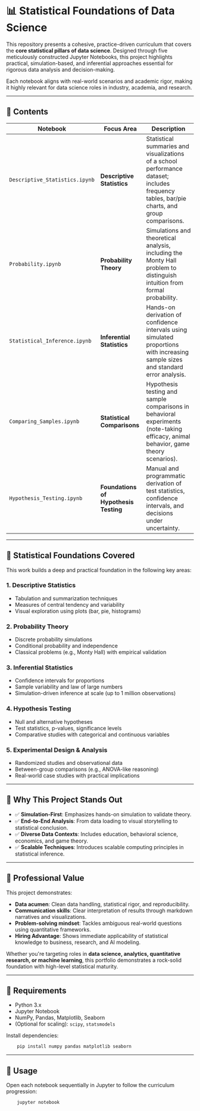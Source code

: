 # 📊 Statistical Foundations of Data Science

This repository presents a cohesive, practice-driven curriculum that covers the **core statistical pillars of data science**. Designed through five meticulously constructed Jupyter Notebooks, this project highlights practical, simulation-based, and inferential approaches essential for rigorous data analysis and decision-making.

Each notebook aligns with real-world scenarios and academic rigor, making it highly relevant for data science roles in industry, academia, and research.

---

## 🚀 Contents

| Notebook | Focus Area | Description |
|----------|------------|-------------|
| `Descriptive_Statistics.ipynb` | **Descriptive Statistics** | Statistical summaries and visualizations of a school performance dataset; includes frequency tables, bar/pie charts, and group comparisons. |
| `Probability.ipynb` | **Probability Theory** | Simulations and theoretical analysis, including the Monty Hall problem to distinguish intuition from formal probability. |
| `Statistical_Inference.ipynb` | **Inferential Statistics** | Hands-on derivation of confidence intervals using simulated proportions with increasing sample sizes and standard error analysis. |
| `Comparing_Samples.ipynb` | **Statistical Comparisons** | Hypothesis testing and sample comparisons in behavioral experiments (note-taking efficacy, animal behavior, game theory scenarios). |
| `Hypothesis_Testing.ipynb` | **Foundations of Hypothesis Testing** | Manual and programmatic derivation of test statistics, confidence intervals, and decisions under uncertainty. |

---

## 🧠 Statistical Foundations Covered

This work builds a deep and practical foundation in the following key areas:

### 1. Descriptive Statistics
- Tabulation and summarization techniques
- Measures of central tendency and variability
- Visual exploration using plots (bar, pie, histograms)

### 2. Probability Theory
- Discrete probability simulations
- Conditional probability and independence
- Classical problems (e.g., Monty Hall) with empirical validation

### 3. Inferential Statistics
- Confidence intervals for proportions
- Sample variability and law of large numbers
- Simulation-driven inference at scale (up to 1 million observations)

### 4. Hypothesis Testing
- Null and alternative hypotheses
- Test statistics, p-values, significance levels
- Comparative studies with categorical and continuous variables

### 5. Experimental Design & Analysis
- Randomized studies and observational data
- Between-group comparisons (e.g., ANOVA-like reasoning)
- Real-world case studies with practical implications

---

## 📌 Why This Project Stands Out

- ✅ **Simulation-First**: Emphasizes hands-on simulation to validate theory.
- ✅ **End-to-End Analysis**: From data loading to visual storytelling to statistical conclusion.
- ✅ **Diverse Data Contexts**: Includes education, behavioral science, economics, and game theory.
- ✅ **Scalable Techniques**: Introduces scalable computing principles in statistical inference.

---

## 💼 Professional Value

This project demonstrates:
- **Data acumen**: Clean data handling, statistical rigor, and reproducibility.
- **Communication skills**: Clear interpretation of results through markdown narratives and visualizations.
- **Problem-solving mindset**: Tackles ambiguous real-world questions using quantitative frameworks.
- **Hiring Advantage**: Shows immediate applicability of statistical knowledge to business, research, and AI modeling.

Whether you're targeting roles in **data science, analytics, quantitative research, or machine learning**, this portfolio demonstrates a rock-solid foundation with high-level statistical maturity.

---

## 📎 Requirements

- Python 3.x
- Jupyter Notebook
- NumPy, Pandas, Matplotlib, Seaborn
- (Optional for scaling): `scipy`, `statsmodels`

Install dependencies:
```bash
    pip install numpy pandas matplotlib seaborn
```
---

## 📂 Usage

Open each notebook sequentially in Jupyter to follow the curriculum progression:
```bash
    jupyter notebook
```
